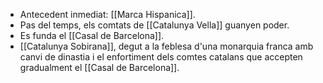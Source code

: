 - Antecedent inmediat: [[Marca Hispanica]].
- Pas del temps, els comtats de [[Catalunya Vella]] guanyen poder.
- Es funda el [[Casal de Barcelona]].
- [[Catalunya Sobirana]], degut a la feblesa d'una monarquia franca amb canvi de dinastia i el enfortiment dels comtes catalans que accepten gradualment el [[Casal de Barcelona]].
